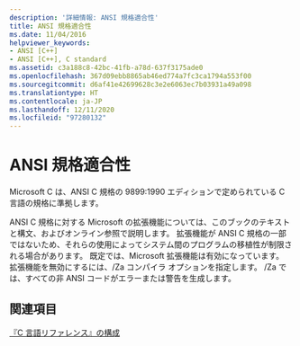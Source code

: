 ```yaml
---
description: '詳細情報: ANSI 規格適合性'
title: ANSI 規格適合性
ms.date: 11/04/2016
helpviewer_keywords:
- ANSI [C++]
- ANSI [C++], C standard
ms.assetid: c3a188c8-42bc-41fb-a78d-637f3175ade0
ms.openlocfilehash: 367d09ebb8865ab46ed774a7fc3ca1794a553f00
ms.sourcegitcommit: d6af41e42699628c3e2e6063ec7b03931a49a098
ms.translationtype: HT
ms.contentlocale: ja-JP
ms.lasthandoff: 12/11/2020
ms.locfileid: "97280132"
---
```

# <a name="ansi-conformance"></a>ANSI 規格適合性

Microsoft C は、ANSI C 規格の 9899:1990 エディションで定められている C 言語の規格に準拠します。

ANSI C 規格に対する Microsoft の拡張機能については、このブックのテキストと構文、およびオンライン参照で説明します。 拡張機能が ANSI C 規格の一部ではないため、それらの使用によってシステム間のプログラムの移植性が制限される場合があります。 既定では、Microsoft 拡張機能は有効になっています。 拡張機能を無効にするには、/Za コンパイラ オプションを指定します。 /Za では、すべての非 ANSI コードがエラーまたは警告を生成します。

## <a name="see-also"></a>関連項目

[『C 言語リファレンス』の構成](../c-language/organization-of-the-c-language-reference.md)
